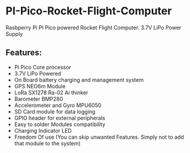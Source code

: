 # PI-Pico-Rocket-Flight-Computer
Rasbperry Pi PI Pico powered Rocket Flight Computer. 3.7V LiPo Power Supply
## Features:
- Pi Pico Core processor
- 3.7V LiPo Powered
- On Board battery charging and management system
- GPS NEO6m Module
- LoRa SX1278 Ra-02 Ai thinker
- Barometer BMP280
- Accelerometer and Gyro MPU6050
- SD Card module for data logging
- GPIO header for external peripherals
- Easy to solder Modules compatibility
- Charging Indicator LED
- Freedom Of use (You can skip unwanted Features. Simply not to add that module to the system)
